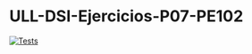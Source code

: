 # ULL-DSI-Ejercicios-P07-PE102

[![Tests](https://github.com/AlejandroJ22/ULL-DSI-Ejercicios-P07-PE102/actions/workflows/node.js.yml/badge.svg?branch=main)](https://github.com/AlejandroJ22/ULL-DSI-Ejercicios-P07-PE102/actions/workflows/node.js.yml)

